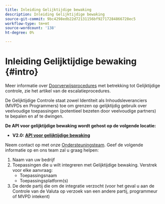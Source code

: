 ```yaml
---
title: Inleiding Gelijktijdige bewaking
description: Inleiding Gelijktijdige bewaking
source-git-commit: 9bc4298edb22d72131156bf92717284866728ec5
workflow-type: tm+mt
source-wordcount: '138'
ht-degree: 0%

---
```



# Inleiding Gelijktijdige bewaking {#intro}

Meer informatie over [Doorverwijsprocedures](/help/concurrency-monitoring/cm-escalation-procedures.md) met betrekking tot Gelijktijdige controle, zie het artikel van de escalatieprocedures.

De Gelijktijdige Controle staat zowel Identiteit als Inhoudsleveranciers (MVPDs en Programmers) toe om grenzen op gelijktijdig gebruik over veelvoudige toepassingen (potentieel bezeten door veelvoudige partners) te bepalen en af te dwingen.

**De API voor gelijktijdige bewaking wordt gehost op de volgende locatie:**

* **V2.0: [API voor gelijktijdige bewaking](http://docs.adobeptime.io/cm-api-v2/)**

Neem contact op met onze [Ondersteuningsteam](mailto:tve-support@adobe.com). Geef de volgende informatie op en ons team zal u graag helpen:

1. Naam van uw bedrijf
1. Toepassingen die u wilt integreren met Gelijktijdige bewaking. Verstrek voor elke aanvraag:
   * Toepassingsnaam
   * Toepassingsplatform(s)
1. De derde partij die om de integratie verzocht (voor het geval u aan de Controle van de Valuta op verzoek van een andere partij, programmeur of MVPD intekent)
